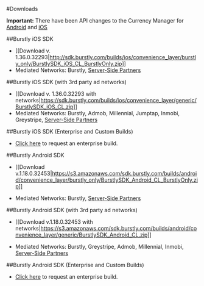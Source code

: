 #Downloads

**Important:** There have been API changes to the Currency Manager for [Android](http://cldocs.burstly.com/android-guide#Rewards-Currency-Management) and [iOS](http://cldocs.burstly.com/ios-guide#Reward-Currency-Management) 

##Burstly iOS SDK
* [[Download v. 1.36.0.32293|http://sdk.burstly.com/builds/ios/convenience_layer/burstly_only/BurstlySDK_iOS_CL_BurstlyOnly.zip]]
* Mediated Networks: Burstly, [Server-Side Partners](https://www.burstly.com/home/networksupport)

##Burstly iOS SDK (with 3rd party ad networks)
* [[Download v. 1.36.0.32293 with networks|https://sdk.burstly.com/builds/ios/convenience_layer/generic/BurstlySDK_iOS_CL.zip]]
* Mediated Networks: Burstly, Admob, Millennial, Jumptap, Inmobi, Greystripe, [Server-Side Partners](https://www.burstly.com/home/networksupport)

##Burstly iOS SDK (Enterprise and Custom Builds)
* [Click here](https://docs.google.com/a/burstly.com/spreadsheet/viewform?formkey=dDRTZXAxSDJ4YW9PV1RNcTc5VDRPWnc6MQ) to request an enterprise build.

##Burstly Android SDK
- [[Download v.1.18.0.32453|https://s3.amazonaws.com/sdk.burstly.com/builds/android/convenience_layer/burstly_only/BurstlySDK_Android_CL_BurstlyOnly.zip]]
* Mediated Networks: Burstly, [Server-Side Partners](https://www.burstly.com/home/networksupport)

##Burstly Android SDK (with 3rd party ad networks)
- [[Download v.1.18.0.32453 with networks|https://s3.amazonaws.com/sdk.burstly.com/builds/android/convenience_layer/generic/BurstlySDK_Android_CL.zip]]
* Mediated Networks: Burstly, Greystripe, Admob, Millennial, Inmobi, [Server-Side Partners](https://www.burstly.com/home/networksupport)

##Burstly Android SDK (Enterprise and Custom Builds)
* [Click here](https://docs.google.com/a/burstly.com/spreadsheet/viewform?formkey=dDRTZXAxSDJ4YW9PV1RNcTc5VDRPWnc6MQ) to request an enterprise build.